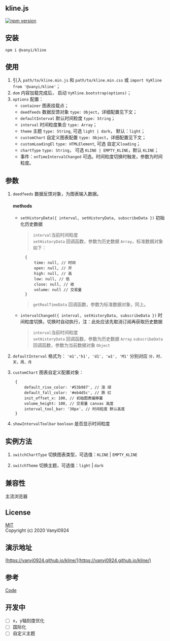 ## kline.js

[![npm version](https://img.shields.io/npm/v/@vanyi/kline)](https://www.npmjs.com/package/@vanyi/kline)

## 安装
`npm i @vanyi/kline`

## 使用
1. 引入 `path/to/kline.min.js` 和 `path/to/kline.min.css` 或 `import VyKline from '@vanyi/kline'`；
2. `dom` 内容加载完成后， 启动 `VyKline.bootstrap(options)`； 
3. `options` 配置：
	- `container` 图表挂载点；
	- `deedfeeds` 数据反馈对象 `type: Object`，详细配置见下文；
	- `defaultInterval` 默认时间粒度 `type: String`；
	- `interval` 时间粒度集合 `type: Array`；
	- `theme` 主题  `type: String`, 可选 `light | dark`， 默认：`light`；
	- `customChart` 自定义图表配置 `type: Object`，详细配置见下文；
	- `customLoadingEl` `type: HTMLElement`, 可选 自定义`loading`；
	- `chartType` `type: String`， 可选 `KLINE | EMPTY_KLINE`，默认 `KLINE`；
	- 事件：`onTimeIntervalChanged` 可选。时间粒度切换时触发，参数为时间粒度。

## 参数
 1. `deedfeeds` 数据反馈对象，为图表输入数据。  
 	#### methods
 	- `setHistoryData({ interval, setHistoryData, subscribeData })` 初始化历史数据 
	
 		>`interval`当前时间粒度  
 		>`setHistoryData` 回调函数，参数为历史数据 `Array`，标准数据对象如下： 
		
 			{
				time: null, // 时间
				open: null, // 开
				high: null, // 高
				low: null, // 低
				close: null, // 收
				volume: null // 交易量
			}	
 		> `getRealTimeData`  回调函数，参数为标准数据对象，同上。
		
 	- `intervalChanged({ interval, setHistoryData, subscribeData })` 时间粒度切换，切换时自动执行，注：此处应该先取消订阅再获取历史数据
	
 	 	>`interval`当前时间粒度  
 		>`setHistoryData` 回调函数，参数为历史数据 `Array`
 		>`subscribeData` 回调函数，参数为当前数据对象 `Object`

2. `defaultInterval` 格式为： `'m1','h1', 'd1', 'w1', 'M1'` 分别对应 `分，时，天，周，月`  
3. `customChart` 图表自定义配置对象：
	
		{
			default_rise_color: '#53b987', // 涨 绿
			default_fall_color: '#eb4d5c', // 跌 红
			init_offset_x: 100, // 初始图表偏移量
			volume_height: 100, // 交易量 canvas 高度
			interval_tool_bar: '30px', // 时间粒度 默认高度
		}  
	
4. `showIntervalToolbar` `boolean` 是否显示时间粒度

## 实例方法
1. `switchChartType` 切换图表类型，可选值：`KLINE` | `EMPTY_KLINE`

2. `switchTheme` 切换主题，可选值：`light` | `dark`

## 兼容性
主流浏览器

## License
[MIT](https://opensource.org/licenses/MIT)  
Copyright (c) 2020 Vanyi0924

## 演示地址
[https://vanyi0924.github.io/kline/](https://vanyi0924.github.io/kline/)  

## 参考
[Code](./example)  

## 开发中  
- [ ] x，y轴刻度优化
- [ ] 国际化
- [ ] 自定义主题
